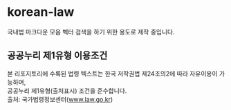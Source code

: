 # korean-law

국내법 마크다운 모음
벡터 검색을 하기 위한 용도로 제작 중입니다.

## 공공누리 제1유형 이용조건  

본 리포지토리에 수록된 법령 텍스트는 한국 저작권법 제24조의2에 따라 자유이용이 가능하며,  
공공누리 제1유형(출처표시) 조건을 준수합니다.  
출처: 국가법령정보센터(www.law.go.kr)
